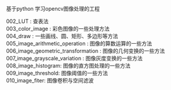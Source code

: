 基于python 学习opencv图像处理的工程     

002_LUT : 查表法        
003_color_image : 彩色图像的一些处理方法      
004_draw : 一些画线、圆、矩形、多边形等方法       
005_image_arithmetic_operation : 图像的算数运算的一些方法     
006_image_geometric_transformation : 图像的几何变换的一些方法     
007_image_grayscale_variation : 图像灰度变换的一些方法    
008_image_histogram: 图像的直方图处理的一些方法     
009_image_threshold: 图像阈值的一些方法     
010_image_fiter: 图像卷积与空间滤波
